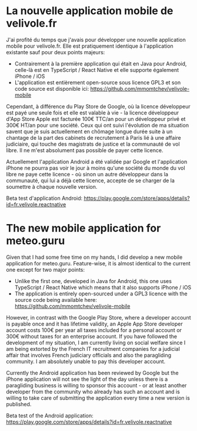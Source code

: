 # La nouvelle application mobile de velivole.fr

J'ai profité du temps que j'avais pour développer une nouvelle application mobile pour velivole.fr. Elle est pratiquement identique à l'application existante sauf pour deux points majeurs:
* Contrairement à la première application qui était en Java pour Android, celle-là est en TypeScript / React Native et elle supporte également iPhone / iOS
* L'application est entièrement open-source sous licence GPL3 et son code source est disponible ici: https://github.com/mmomtchev/velivole-mobile

Cependant, à différence du Play Store de Google, où la licence développeur est payé une seule fois et elle est valable à vie - la licence développeur d'App Store Apple est facturée 100€ TTC/an pour un développeur privé et 300€ HT/an pour une société. Ceux qui ont suivi l'évolution de ma situation savent que je suis actuellement en chômage longue durée suite à un chantage de la part des cabinets de recrutement à Paris lié à une affaire judiciaire, qui touche des magistrats de justice et la communauté de vol libre. Il ne m'est absolument pas possible de payer cette licence.

Actuellement l'application Android a été validée par Google et l'application iPhone ne pourra pas voir le jour à moins qu'une société du monde du vol libre ne paye cette licence - où sinon un autre développeur dans la communauté, qui lui a déjà cette licence, accepte de se charger de la soumettre à chaque nouvelle version.

Beta test d'application Android: https://play.google.com/store/apps/details?id=fr.velivole.reactnative

# The new mobile application for meteo.guru

Given that I had some free time on my hands, I did develop a new mobile application for meteo.guru. Feature-wise, it is almost identical to the current one except for two major points:
* Unlike the first one, developed in Java for Android, this one uses TypeScript / React Native which means that it also supports iPhone / iOS
* The application is entirely open-sourced under a GPL3 licence with the source code being available here: https://github.com/mmomtchev/velivole-mobile

However, in contrast with the Google Play Store, where a developer account is payable once and it has lifetime validity, an Apple App Store developer account costs 100€ per year all taxes included for a personal account or 300€ without taxes for an enterprise account. If you have followed the development of my situation, I am currently living on social welfare since I am being extorted by the French IT recruitment companies for a judicial affair that involves French judiciary officials and also the paragliding community. I am absolutely unable to pay this developer account.

Currently the Android application has been reviewed by Google but the iPhone application will not see the light of the day unless there is a paragliding business is willing to sponsor this account - or at least another developer from the community who already has such an account and is willing to take care of submitting the application every time a new version is published.

Beta test of the Android application: https://play.google.com/store/apps/details?id=fr.velivole.reactnative